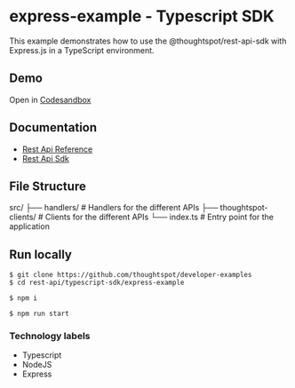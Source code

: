 # express-example - Typescript SDK

This example demonstrates how to use the @thoughtspot/rest-api-sdk with Express.js in a TypeScript environment.

## Demo

Open in [Codesandbox](https://githubbox.com/thoughtspot/developer-examples/tree/main/rest-api/express-example)

## Documentation

- [Rest Api Reference](https://developers.thoughtspot.com/docs/rest-apiv2-reference)
- [Rest Api Sdk](https://developers.thoughtspot.com/docs/rest-api-sdk)

## File Structure
src/
├── handlers/            # Handlers for the different APIs
├── thoughtspot-clients/ # Clients for the different APIs
└── index.ts            # Entry point for the application

## Run locally

```
$ git clone https://github.com/thoughtspot/developer-examples
$ cd rest-api/typescript-sdk/express-example
```
```
$ npm i
```
```
$ npm run start
```

### Technology labels

- Typescript
- NodeJS
- Express
